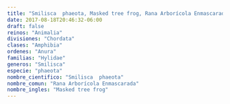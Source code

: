 ```yaml
---
title: "Smilisca  phaeota, Masked tree frog, Rana Arborícola Enmascarada"
date: 2017-08-18T20:46:32-06:00
draft: false
reinos: "Animalia"
divisiones: "Chordata"
clases: "Amphibia"
ordenes: "Anura"
familias: "Hylidae"
generos: "Smilisca"
especie: "phaeota"
nombre_cientifico: "Smilisca  phaeota"
nombre_comun: "Rana Arborícola Enmascarada"
nombre_ingles: "Masked tree frog"
---
```

